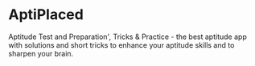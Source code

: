 # AptiPlaced
Aptitude Test and Preparation', Tricks &amp; Practice - the best aptitude app with solutions and short tricks to enhance your aptitude skills and to sharpen your brain.
